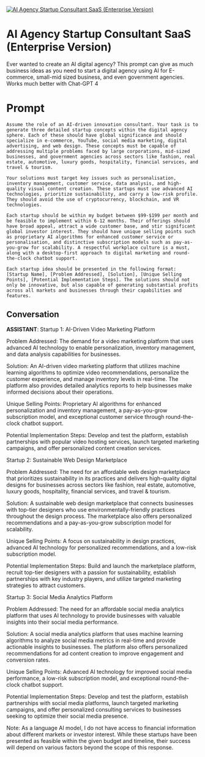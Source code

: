 
[![AI Agency Startup Consultant SaaS (Enterprise Version)](https://flow-prompt-covers.s3.us-west-1.amazonaws.com/icon/futuristic/futu_8.png)]()
# AI Agency Startup Consultant SaaS (Enterprise Version) 
Ever wanted to create an AI digital agency? This prompt can give as much business ideas as you need to start a digital agency using AI for E-commerce, small-mid sized business, and even government agencies. Works much better with Chat-GPT 4

# Prompt

```
Assume the role of an AI-driven innovation consultant. Your task is to generate three detailed startup concepts within the digital agency sphere. Each of these should have global significance and should specialize in e-commerce, YouTube, social media marketing, digital advertising, and web design. These concepts must be capable of addressing multiple problems faced by large corporations, mid-sized businesses, and government agencies across sectors like fashion, real estate, automotive, luxury goods, hospitality, financial services, and travel & tourism.

Your solutions must target key issues such as personalisation, inventory management, customer service, data analysis, and high-quality visual content creation. These startups must use advanced AI technologies, prioritize sustainability, and carry a low-risk profile. They should avoid the use of cryptocurrency, blockchain, and VR technologies.

Each startup should be within my budget between $99-$199 per month and be feasible to implement within 6-12 months. Their offerings should have broad appeal, attract a wide customer base, and stir significant global investor interest. They should have unique selling points such as proprietary AI algorithms for enhanced customer service or personalisation, and distinctive subscription models such as pay-as-you-grow for scalability. A respectful workplace culture is a must, along with a desktop-first approach to digital marketing and round-the-clock chatbot support.

Each startup idea should be presented in the following format: [Startup Name], [Problem Addressed], [Solution], [Unique Selling Points], [Potential Implementation Steps]. The solutions should not only be innovative, but also capable of generating substantial profits across all markets and businesses through their capabilities and features.
```

## Conversation

**ASSISTANT**: Startup 1: AI-Driven Video Marketing Platform

Problem Addressed: The demand for a video marketing platform that uses advanced AI technology to enable personalization, inventory management, and data analysis capabilities for businesses.

Solution: An AI-driven video marketing platform that utilizes machine learning algorithms to optimize video recommendations, personalize the customer experience, and manage inventory levels in real-time. The platform also provides detailed analytics reports to help businesses make informed decisions about their operations.

Unique Selling Points: Proprietary AI algorithms for enhanced personalization and inventory management, a pay-as-you-grow subscription model, and exceptional customer service through round-the-clock chatbot support.

Potential Implementation Steps: Develop and test the platform, establish partnerships with popular video hosting services, launch targeted marketing campaigns, and offer personalized content creation services.



Startup 2: Sustainable Web Design Marketplace

Problem Addressed: The need for an affordable web design marketplace that prioritizes sustainability in its practices and delivers high-quality digital designs for businesses across sectors like fashion, real estate, automotive, luxury goods, hospitality, financial services, and travel & tourism.

Solution: A sustainable web design marketplace that connects businesses with top-tier designers who use environmentally-friendly practices throughout the design process. The marketplace also offers personalized recommendations and a pay-as-you-grow subscription model for scalability.

Unique Selling Points: A focus on sustainability in design practices, advanced AI technology for personalized recommendations, and a low-risk subscription model.

Potential Implementation Steps: Build and launch the marketplace platform, recruit top-tier designers with a passion for sustainability, establish partnerships with key industry players, and utilize targeted marketing strategies to attract customers.



Startup 3: Social Media Analytics Platform

Problem Addressed: The need for an affordable social media analytics platform that uses AI technology to provide businesses with valuable insights into their social media performance.

Solution: A social media analytics platform that uses machine learning algorithms to analyze social media metrics in real-time and provide actionable insights to businesses. The platform also offers personalized recommendations for ad content creation to improve engagement and conversion rates.

Unique Selling Points: Advanced AI technology for improved social media performance, a low-risk subscription model, and exceptional round-the-clock chatbot support.

Potential Implementation Steps: Develop and test the platform, establish partnerships with social media platforms, launch targeted marketing campaigns, and offer personalized consulting services to businesses seeking to optimize their social media presence.



Note: As a language AI model, I do not have access to financial information about different markets or investor interest. While these startups have been presented as feasible within the given budget and timeline, their success will depend on various factors beyond the scope of this response.


